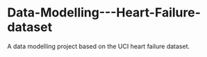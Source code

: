 # Data-Modelling---Heart-Failure-dataset
A data modelling project based on the UCI heart failure dataset. 
